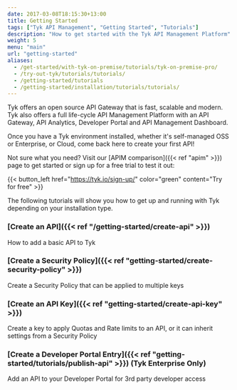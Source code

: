 ```yaml
---
date: 2017-03-08T18:15:30+13:00
title: Getting Started
tags: ["Tyk API Management", "Getting Started", "Tutorials"]
description: "How to get started with the Tyk API Management Platform"
weight: 5
menu: "main"
url: "getting-started"
aliases:
  - /get-started/with-tyk-on-premise/tutorials/tyk-on-premise-pro/
  - /try-out-tyk/tutorials/tutorials/
  - /getting-started/tutorials
  - /getting-started/installation/tutorials/tutorials/
---
```


Tyk offers an open source API Gateway that is fast, scalable and modern. Tyk also offers a full life-cycle API Management Platform with an API Gateway, API Analytics, Developer Portal and API Management Dashboard.

Once you have a Tyk environment installed, whether it's self-managed OSS or Enterprise, or Cloud, come back here to create your first API!

Not sure what you need? Visit our [APIM comparison]({{< ref "apim" >}}) page to get started or sign up for a free trial to test it out:

{{< button_left href="https://tyk.io/sign-up/" color="green" content="Try for free" >}}

The following tutorials will show you how to get up and running with Tyk depending on your installation type.

### [Create an API]({{< ref "/getting-started/create-api" >}})

How to add a basic API to Tyk

### [Create a Security Policy]({{< ref "getting-started/create-security-policy" >}})

Create a Security Policy that can be applied to multiple keys

### [Create an API Key]({{< ref "getting-started/create-api-key" >}})

Create a key to apply Quotas and Rate limits to an API, or it can inherit settings from a Security Policy

### [Create a Developer Portal Entry]({{< ref "getting-started/tutorials/publish-api" >}}) (Tyk Enterprise Only)

Add an API to your Developer Portal for 3rd party developer access

